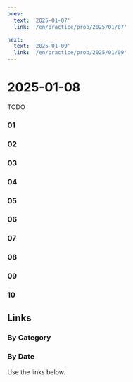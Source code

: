 ```yaml
---
prev:
  text: '2025-01-07'
  link: '/en/practice/prob/2025/01/07'

next:
  text: '2025-01-09'
  link: '/en/practice/prob/2025/01/09'
---
```


# 2025-01-08

TODO

### 01

### 02

### 03

### 04

### 05

### 06

### 07

### 08

### 09

### 10

## Links

[<Badge type="tip" text="Check Solution"/>](/en/learning/prob/2025/01/08)

### By Category

[<Badge type="tip" text="<--"/>](/en/practice/prob/2025/01/05)
[<Badge type="tip" text="Calendar"/>](/en/practice/calendar/2025/01)
[<Badge type="info" text="-->"/>](/en/practice/prob/2025/01/12)

### By Date

Use the links below.